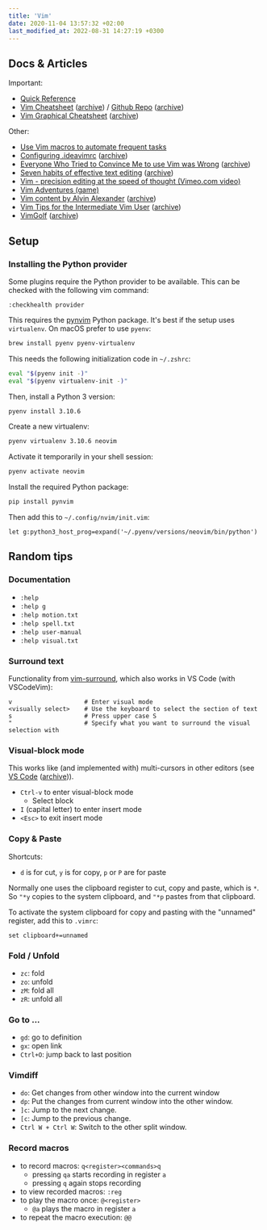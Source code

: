 ```yaml
---
title: 'Vim'
date: 2020-11-04 13:57:32 +02:00
last_modified_at: 2022-08-31 14:27:19 +0300
---
```


## Docs & Articles

Important:

- [Quick Reference](./vim-quickref.txt)
- [Vim Cheatsheet](https://vim.rtorr.com/) ([archive](https://web.archive.org/web/20210201154856/https://vim.rtorr.com/)) / [Github Repo](https://github.com/rtorr/vim-cheat-sheet) ([archive](https://web.archive.org/web/20210201155116/https://github.com/rtorr/vim-cheat-sheet))
- [Vim Graphical Cheatsheet](http://www.viemu.com/vi-vim-cheat-sheet.gif) ([archive](https://web.archive.org/web/20210201160106/http://www.viemu.com/vi-vim-cheat-sheet.gif))

Other:

- [Use Vim macros to automate frequent tasks](https://www.redhat.com/sysadmin/use-vim-macros)
- [Configuring .ideavimrc](https://medium.com/@danidiaz/configuring-ideavimrc-de16a4da0715) ([archive](https://web.archive.org/web/20210201132546/https://medium.com/@danidiaz/configuring-ideavimrc-de16a4da0715))
- [Everyone Who Tried to Convince Me to use Vim was Wrong](https://yehudakatz.com/2010/07/29/everyone-who-tried-to-convince-me-to-use-vim-was-wrong/) ([archive](https://web.archive.org/web/20210201154621/https://yehudakatz.com/2010/07/29/everyone-who-tried-to-convince-me-to-use-vim-was-wrong/))
- [Seven habits of effective text editing](https://www.moolenaar.net/habits.html) ([archive](https://web.archive.org/web/20210201155823/https://www.moolenaar.net/habits.html))
- [Vim - precision editing at the speed of thought (Vimeo.com video)](https://vimeo.com/53144573)
- [Vim Adventures (game)](https://vim-adventures.com/)
- [Vim content by Alvin Alexander](https://alvinalexander.com/taxonomy/term/3013/) ([archive](https://web.archive.org/web/20210201155458/https://alvinalexander.com/taxonomy/term/3013/))
- [Vim Tips for the Intermediate Vim User](https://jemma.dev/blog/intermediate-vim-tips) ([archive](https://web.archive.org/web/20210201151013/https://jemma.dev/blog/intermediate-vim-tips))
- [VimGolf](https://www.vimgolf.com/) ([archive](https://web.archive.org/web/20210201151233/https://www.vimgolf.com/))

## Setup

### Installing the Python provider

Some plugins require the Python provider to be available. This can be checked
with the following vim command:

```vim
:checkhealth provider
```

This requires the [pynvim](https://github.com/neovim/pynvim) Python package.
It's best if the setup uses `virtualenv`. On macOS prefer to use `pyenv`:

```sh
brew install pyenv pyenv-virtualenv
```

This needs the following initialization code in `~/.zshrc`:

```sh
eval "$(pyenv init -)"
eval "$(pyenv virtualenv-init -)"
```

Then, install a Python 3 version:

```sh
pyenv install 3.10.6
```

Create a new virtualenv:

```sh
pyenv virtualenv 3.10.6 neovim
```

Activate it temporarily in your shell session:

```sh
pyenv activate neovim
```

Install the required Python package:

```sh
pip install pynvim
```

Then add this to `~/.config/nvim/init.vim`:

```vim
let g:python3_host_prog=expand('~/.pyenv/versions/neovim/bin/python')
```

## Random tips

### Documentation

- `:help`
- `:help g`
- `:help motion.txt`
- `:help spell.txt`
- `:help user-manual`
- `:help visual.txt`

### Surround text

Functionality from [vim-surround](https://github.com/tpope/vim-surround), which also works in VS Code (with VSCodeVim):

```
v                    # Enter visual mode
<visually select>    # Use the keyboard to select the section of text
s                    # Press upper case S
"                    # Specify what you want to surround the visual selection with
```

### Visual-block mode

This works like (and implemented with) multi-cursors in other editors (see [VS Code](https://code.visualstudio.com/docs/editor/codebasics#_multiple-selections-multicursor) ([archive](https://web.archive.org/web/20210201153540/https://code.visualstudio.com/docs/editor/codebasics#_multiple-selections-multicursor))).

- `Ctrl-v` to enter visual-block mode
  - Select block
- `I` (capital letter) to enter insert mode
- `<Esc>` to exit insert mode

### Copy & Paste

Shortcuts:

- `d` is for cut, `y` is for copy, `p` or `P` are for paste

Normally one uses the clipboard register to cut, copy and paste, which is `*`. 
So `"*y` copies to the system clipboard, and `"*p` pastes from that clipboard.

To activate the system clipboard for copy and pasting with the "unnamed" register, add this to `.vimrc`:

```
set clipboard+=unnamed
```

### Fold / Unfold

- `zc`: fold
- `zo`: unfold
- `zM`: fold all
- `zR`: unfold all

### Go to ...

- `gd`: go to definition
- `gx`: open link
- `Ctrl+O`: jump back to last position

### Vimdiff

- `do`: Get changes from other window into the current window
- `dp`: Put the changes from current window into the other window.
- `]c`: Jump to the next change.
- `[c`: Jump to the previous change.
- `Ctrl W + Ctrl W`: Switch to the other split window.

### Record macros

- to record macros: `q<register><commands>q`
  - pressing `qa` starts recording in register `a`
  - pressing `q` again stops recording
- to view recorded macros: `:reg`
- to play the macro once: `@<register>`
  - `@a` plays the macro in register `a`
- to repeat the macro execution: `@@`
